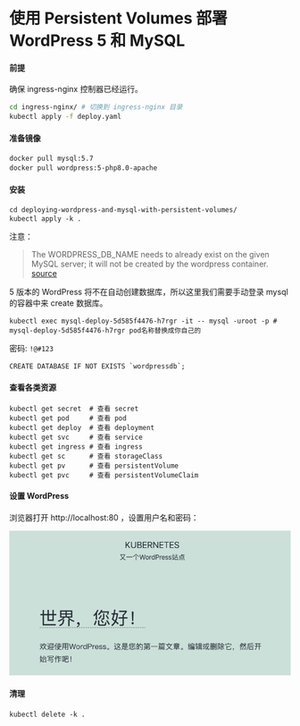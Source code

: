 # 使用 Persistent Volumes 部署 WordPress 5 和 MySQL


#### 前提

确保 ingress-nginx 控制器已经运行。

```bash
cd ingress-nginx/ # 切换到 ingress-nginx 目录
kubectl apply -f deploy.yaml
```

#### 准备镜像

```bash
docker pull mysql:5.7
docker pull wordpress:5-php8.0-apache
```

#### 安装

```shell
cd deploying-wordpress-and-mysql-with-persistent-volumes/
kubectl apply -k .
```

注意：

> The WORDPRESS_DB_NAME needs to already exist on the given MySQL server; it will not be created by the wordpress container. [source](https://hub.docker.com/_/wordpress)

5 版本的 WordPress 将不在自动创建数据库，所以这里我们需要手动登录 mysql 的容器中来 create 数据库。

```shell
kubectl exec mysql-deploy-5d585f4476-h7rgr -it -- mysql -uroot -p # mysql-deploy-5d585f4476-h7rgr pod名称替换成你自己的
```

密码: `!@#123`

```mysql
CREATE DATABASE IF NOT EXISTS `wordpressdb`;
```

#### 查看各类资源 

```shell
kubectl get secret  # 查看 secret
kubectl get pod     # 查看 pod
kubectl get deploy  # 查看 deployment
kubectl get svc     # 查看 service
kubectl get ingress # 查看 ingress
kubectl get sc      # 查看 storageClass
kubectl get pv      # 查看 persistentVolume
kubectl get pvc     # 查看 persistentVolumeClaim
```

#### 设置 WordPress

浏览器打开 http://localhost:80 ，设置用户名和密码：

![wordpress:hello-world](hello-world.png)


#### 清理

```shell
kubectl delete -k .
```



